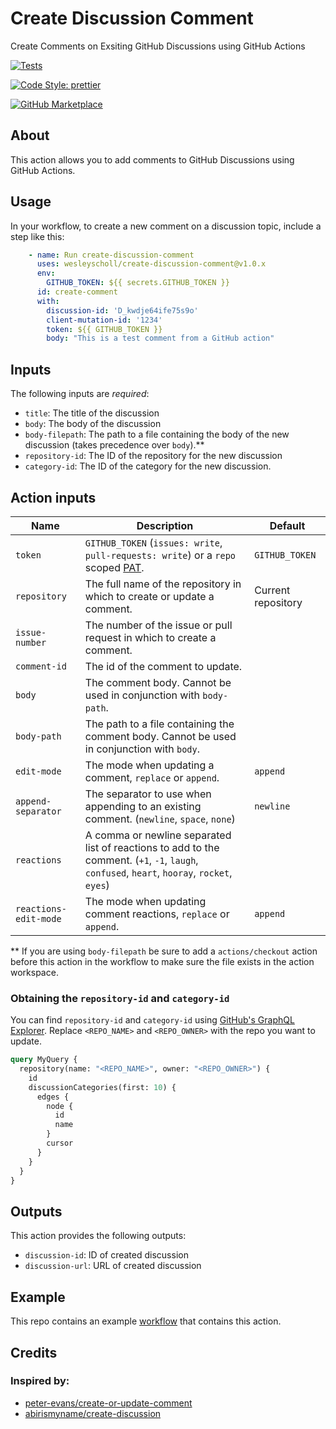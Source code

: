 # Create Discussion Comment

Create Comments on Exsiting GitHub Discussions using GitHub Actions

 [![Tests](https://img.shields.io/badge/Tests-Pass-gree.svg?logo=github&colorA=24292e)](https://github.com/wesleyscholl/create-discussion-comment) 
 
 [![Code Style: prettier](https://img.shields.io/badge/Code_Style-Prettier-ff69b4.svg?logo=prettier&colorA=24292e&logoColor=white)](https://github.com/prettier/prettier) 
 
 [![GitHub Marketplace](https://img.shields.io/badge/Marketplace-Create%20Discussion%20Comment-blue.svg?colorA=24292e&colorB=0366d6&style=flat&longCache=true&logo=github)](https://github.com/marketplace/actions/)




## About

This action allows you to add comments to GitHub Discussions using GitHub Actions.

## Usage

In your workflow, to create a new comment on a discussion topic, include a step like this:

```yaml
    - name: Run create-discussion-comment
      uses: wesleyscholl/create-discussion-comment@v1.0.x
      env:
        GITHUB_TOKEN: ${{ secrets.GITHUB_TOKEN }}
      id: create-comment
      with:
        discussion-id: 'D_kwdje64ife75s9o'
        client-mutation-id: '1234'
        token: ${{ GITHUB_TOKEN }}
        body: "This is a test comment from a GitHub action"          
```

## Inputs

The following inputs are _required_:

- `title`: The title of the discussion
- `body`: The body of the discussion
- `body-filepath`: The path to a file containing the body of the new discussion (takes precedence over `body`).**
- `repository-id`: The ID of the repository for the new discussion
- `category-id`: The ID of the category for the new discussion. 


## Action inputs

| Name | Description | Default |
| --- | --- | --- |
| `token` | `GITHUB_TOKEN` (`issues: write`, `pull-requests: write`) or a `repo` scoped [PAT](https://docs.github.com/en/authentication/keeping-your-account-and-data-secure/creating-a-personal-access-token). | `GITHUB_TOKEN` |
| `repository` | The full name of the repository in which to create or update a comment. | Current repository |
| `issue-number` | The number of the issue or pull request in which to create a comment. | |
| `comment-id` | The id of the comment to update. | |
| `body` | The comment body. Cannot be used in conjunction with `body-path`. | |
| `body-path` | The path to a file containing the comment body. Cannot be used in conjunction with `body`. | |
| `edit-mode` | The mode when updating a comment, `replace` or `append`. | `append` |
| `append-separator` | The separator to use when appending to an existing comment. (`newline`, `space`, `none`) | `newline` |
| `reactions` | A comma or newline separated list of reactions to add to the comment. (`+1`, `-1`, `laugh`, `confused`, `heart`, `hooray`, `rocket`, `eyes`) | |
| `reactions-edit-mode` | The mode when updating comment reactions, `replace` or `append`. | `append` |


** If you are using `body-filepath` be sure to add a `actions/checkout` action before this action in the workflow to make sure the file exists in the action workspace.

### Obtaining the `repository-id` and `category-id`
You can find `repository-id` and `category-id` using [GitHub's GraphQL Explorer](https://docs.github.com/en/graphql/overview/explorer). Replace `<REPO_NAME>` and `<REPO_OWNER>` with the repo you want to update.
```graphql
query MyQuery {
  repository(name: "<REPO_NAME>", owner: "<REPO_OWNER>") {
    id
    discussionCategories(first: 10) {
      edges {
        node {
          id
          name
        }
        cursor
      }
    }
  }
}
```

## Outputs

This action provides the following outputs:

- `discussion-id`: ID of created discussion
- `discussion-url`: URL of created discussion

## Example

This repo contains an example [workflow](https://github.com/abirismyname/create-discussion/blob/main/.github/workflows/example.yml) that contains this action.

## Credits

### Inspired by:
- [peter-evans/create-or-update-comment](https://github.com/peter-evans/create-or-update-comment)
- [abirismyname/create-discussion](https://github.com/abirismyname/create-discussion)